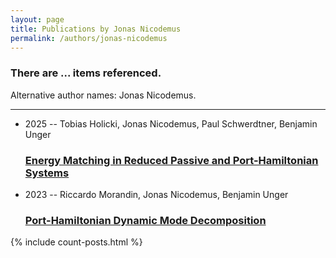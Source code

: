 ```yaml
---
layout: page
title: Publications by Jonas Nicodemus
permalink: /authors/jonas-nicodemus
---
```


<h3 id="number-posts">There are ... items referenced.</h3>
<p id='info-authors'>Alternative author names: Jonas Nicodemus.</p>
<hr />
<ul class="post-list">
<li><span class='post-meta'>2025 -- Tobias Holicki, Jonas Nicodemus, Paul Schwerdtner, Benjamin Unger</span><h3><a class='post-link' href="{{ site.baseurl }}/energy-matching-in-reduced-passive-and-port-hamiltonian-systems">Energy Matching in Reduced Passive and Port-Hamiltonian Systems</a></h3></li>
<li><span class='post-meta'>2023 -- Riccardo Morandin, Jonas Nicodemus, Benjamin Unger</span><h3><a class='post-link' href="{{ site.baseurl }}/port-hamiltonian-dynamic-mode-decomposition">Port-Hamiltonian Dynamic Mode Decomposition</a></h3></li>

</ul>
{% include count-posts.html %}
